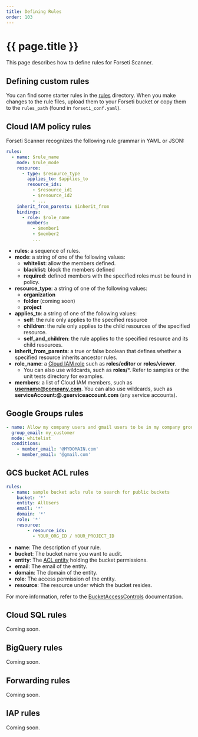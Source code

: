 ```yaml
---
title: Defining Rules
order: 103
---
```

# {{ page.title }}
This page describes how to define rules for Forseti Scanner.

## Defining custom rules

You can find some starter rules in the [rules](https://github.com/GoogleCloudPlatform/forseti-security/tree/dev/rules) 
directory. When you make changes to the rule files, upload them to your 
Forseti bucket or copy them to the `rules_path` (found in `forseti_conf.yaml`).

## Cloud IAM policy rules

Forseti Scanner recognizes the following rule grammar in YAML or JSON:

```yaml
rules:
  - name: $rule_name
    mode: $rule_mode
    resource:
      - type: $resource_type
        applies_to: $applies_to
        resource_ids:
          - $resource_id1
          - $resource_id2
          - ...
    inherit_from_parents: $inherit_from
    bindings:
      - role: $role_name
        members:
          - $member1
          - $member2
          ...
```

- **rules**: a sequence of rules.
- **mode**: a string of one of the following values:
  - **whitelist**: allow the members defined.
  - **blacklist**: block the members defined
  - **required**: defined members with the specified roles must be found in
    policy.
- **resource_type**: a string of one of the following values:
  - **organization**
  - **folder** (coming soon)
  - **project**
- **applies_to**: a string of one of the following values:
  - **self**: the rule only applies to the specified resource
  - **children**: the rule only applies to the child resources of the
    specified resource.
  - **self_and_children**: the rule applies to the specified resource and its
    child resources.
- **inherit_from_parents**: a true or false boolean that defines whether a
  specified resource inherits ancestor rules.
- **role_name**: a
  [Cloud IAM role](https://cloud.google.com/compute/docs/access/iam) such as
  **roles/editor** or **roles/viewer**.
  - You can also use wildcards, such as **roles/***. Refer to samples or the
    unit tests directory for examples.
- **members**: a list of Cloud IAM members, such as **username@company.com**. You
  can also use wildcards, such as **serviceAccount:@.gserviceaccount.com** (any
  service accounts).

## Google Groups rules

```yaml
- name: Allow my company users and gmail users to be in my company groups.
  group_email: my_customer
  mode: whitelist
  conditions:
    - member_email: '@MYDOMAIN.com'
    - member_email: '@gmail.com'
```

## GCS bucket ACL rules

```yaml
rules:
  - name: sample bucket acls rule to search for public buckets
    bucket: '*'
    entity: AllUsers
    email: '*'
    domain: '*'
    role: '*'
    resource:
        - resource_ids:
          - YOUR_ORG_ID / YOUR_PROJECT_ID
```

 - **name**: The description of your rule.
 - **bucket**: The bucket name you want to audit.
 - **entity**: The [ACL entity](https://cloud.google.com/storage/docs/access-control/lists) holding the bucket permissions.
 - **email**: The email of the entity.
 - **domain**: The domain of the entity.
 - **role**: The access permission of the entity.
 - **resource**: The resource under which the bucket resides.

For more information, refer to the [BucketAccessControls](https://cloud.google.com/storage/docs/json_api/v1/objectAccessControls#resource) documentation.

## Cloud SQL rules

Coming soon.

## BigQuery rules

Coming soon.

## Forwarding rules

Coming soon.

## IAP rules

Coming soon.

